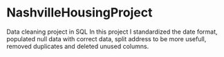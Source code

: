 # NashvilleHousingProject
Data cleaning project in SQL
In this project I standardized the date format, populated null data with correct data, split address to be more usefull, removed duplicates and deleted unused columns.
